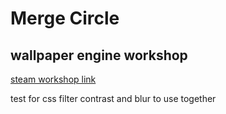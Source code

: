 # Merge Circle

## wallpaper engine workshop
[steam workshop link](https://steamcommunity.com/sharedfiles/filedetails/?id=3191908195)


test for css filter contrast and blur to use together

